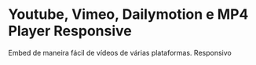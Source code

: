 # Youtube, Vimeo, Dailymotion e MP4 Player Responsive
Embed de maneira fácil de vídeos de várias plataformas. Responsivo
